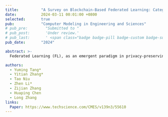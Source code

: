 ```yaml
---
title:          "A Survey on Blockchain-Based Federated Learning: Categorization, Application and Analysis"
date:           2024-03-11 00:01:00 +0800
selected:       true
pub:            "Computer Modeling in Engineering and Sciences"
# pub_pre:        "Submitted to "
# pub_post:       'Under review.'
# pub_last:       ' <span class="badge badge-pill badge-custom badge-success">Spotlight</span>'
pub_date:       "2024"

abstract: >-
  Federated Learning (FL), as an emergent paradigm in privacy-preserving machine learning, has garnered significant interest from scholars and engineers across both academic and industrial spheres. Despite its innovative approach to model training across distributed networks, FL has its vulnerabilities; the centralized server-client architecture introduces risks of single-point failures. Moreover, the integrity of the global model—a cornerstone of FL—is susceptible to compromise through poisoning attacks by malicious actors. Such attacks and the potential for privacy leakage via inference starkly undermine FL’s foundational privacy and security goals. For these reasons, some participants unwilling use their private data to train a model, which is a bottleneck in the development and industrialization of federated learning. Blockchain technology, characterized by its decentralized ledger system, offers a compelling solution to these issues. It inherently prevents single-point failures and, through its incentive mechanisms, motivates participants to contribute computing power. Thus, blockchain-based FL (BCFL) emerges as a natural progression to address FL’s challenges. This study begins with concise introductions to federated learning and blockchain technologies, followed by a formal analysis of the specific problems that FL encounters. It discusses the challenges of combining the two technologies and presents an overview of the latest cryptographic solutions that prevent privacy leakage during communication and incentives in BCFL. In addition, this research examines the use of BCFL in various fields, such as the Internet of Things and the Internet of Vehicles. Finally, it assesses the effectiveness of these solutions.

authors:
  - Yuming Tang*
  - Yitian Zhang*
  - Tao Niu
  - Zhen Li*
  - Zijian Zhang
  - Huaping Chen
  - Long Zhang
links:
  Paper: https://www.techscience.com/CMES/v139n3/55610
---
```

